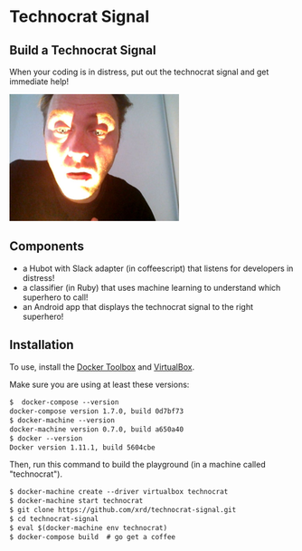 # Technocrat Signal

## Build a Technocrat Signal

When your coding is in distress, put out the technocrat signal and get immediate help!

![](technocrat-signal.png)

## Components

* a Hubot with Slack adapter (in coffeescript) that listens for developers in distress!
* a classifier (in Ruby) that uses machine learning to understand which superhero to call!
* an Android app that displays the technocrat signal to the right superhero!

## Installation

To use, install the [Docker Toolbox](https://www.docker.com/products/docker-toolbox) and [VirtualBox](https://www.virtualbox.org/wiki/Downloads).

Make sure you are using at least these versions:

```
$  docker-compose --version
docker-compose version 1.7.0, build 0d7bf73
$ docker-machine --version
docker-machine version 0.7.0, build a650a40
$ docker --version
Docker version 1.11.1, build 5604cbe
```

Then, run this command to build the playground (in a machine called "technocrat").

```
$ docker-machine create --driver virtualbox technocrat
$ docker-machine start technocrat
$ git clone https://github.com/xrd/technocrat-signal.git
$ cd technocrat-signal
$ eval $(docker-machine env technocrat)
$ docker-compose build  # go get a coffee
```
